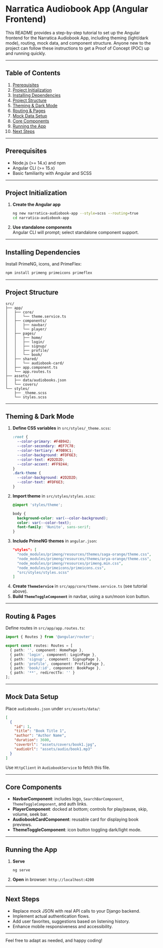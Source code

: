 # Narratica Audiobook App (Angular Frontend)

This README provides a step-by-step tutorial to set up the Angular frontend for the Narratica Audiobook App, including theming (light/dark mode), routing, mock data, and component structure. Anyone new to the project can follow these instructions to get a Proof of Concept (POC) up and running quickly.

---

## Table of Contents

1. [Prerequisites](#prerequisites)  
2. [Project Initialization](#project-initialization)  
3. [Installing Dependencies](#installing-dependencies)  
4. [Project Structure](#project-structure)  
5. [Theming & Dark Mode](#theming--dark-mode)  
6. [Routing & Pages](#routing--pages)  
7. [Mock Data Setup](#mock-data-setup)  
8. [Core Components](#core-components)  
9. [Running the App](#running-the-app)  
10. [Next Steps](#next-steps)  

---

## Prerequisites

- Node.js (>= 14.x) and npm  
- Angular CLI (>= 15.x)  
- Basic familiarity with Angular and SCSS  

---

## Project Initialization

1. **Create the Angular app**  
   ```bash
   ng new narratica-audiobook-app --style=scss --routing=true
   cd narratica-audiobook-app
   ```
2. **Use standalone components**  
   Angular CLI will prompt; select standalone component support.

---

## Installing Dependencies

Install PrimeNG, icons, and PrimeFlex:
```bash
npm install primeng primeicons primeflex
```

---

## Project Structure

```
src/
├── app/
│   ├── core/
│   │   └── theme.service.ts
│   ├── components/
│   │   ├── navbar/
│   │   └── player/
│   ├── pages/
│   │   ├── home/
│   │   ├── login/
│   │   ├── signup/
│   │   ├── profile/
│   │   └── book/
│   ├── shared/
│   │   └── audiobook-card/
│   ├── app.component.ts
│   └── app.routes.ts
├── assets/
│   ├── data/audiobooks.json
│   └── covers/
└── styles/
    ├── _theme.scss
    └── styles.scss
```

---

## Theming & Dark Mode

1. **Define CSS variables** in `src/styles/_theme.scss`:
   ```scss
   :root {
     --color-primary: #F4B942;
     --color-secondary: #EF7C78;
     --color-tertiary: #70B9C1;
     --color-background: #FDF6E3;
     --color-text: #2D2D2D;
     --color-accent: #FF9244;
   }
   .dark-theme {
     --color-background: #2D2D2D;
     --color-text: #FDF6E3;
   }
   ```
2. **Import theme** in `src/styles/styles.scss`:
   ```scss
   @import 'styles/theme';

   body {
     background-color: var(--color-background);
     color: var(--color-text);
     font-family: 'Nunito', sans-serif;
   }
   ```
3. **Include PrimeNG themes** in `angular.json`:
   ```json
   "styles": [
     "node_modules/primeng/resources/themes/saga-orange/theme.css",
     "node_modules/primeng/resources/themes/arya-orange/theme.css",
     "node_modules/primeng/resources/primeng.min.css",
     "node_modules/primeicons/primeicons.css",
     "src/styles/styles.scss"
   ]
   ```
4. **Create `ThemeService`** in `src/app/core/theme.service.ts` (see tutorial above).
5. **Build `ThemeToggleComponent`** in navbar, using a sun/moon icon button.

---

## Routing & Pages

Define routes in `src/app/app.routes.ts`:
```ts
import { Routes } from '@angular/router';

export const routes: Routes = [
  { path: '', component: HomePage },
  { path: 'login', component: LoginPage },
  { path: 'signup', component: SignupPage },
  { path: 'profile', component: ProfilePage },
  { path: 'book/:id', component: BookPage },
  { path: '**', redirectTo: '' }
];
```

---

## Mock Data Setup

Place `audiobooks.json` under `src/assets/data/`:
```json
[
  {
    "id": 1,
    "title": "Book Title 1",
    "author": "Author Name",
    "duration": 3600,
    "coverUrl": "assets/covers/book1.jpg",
    "audioUrl": "assets/audio/book1.mp3"
  }
]
```
Use `HttpClient` in `AudiobookService` to fetch this file.

---

## Core Components

- **NavbarComponent**: includes logo, `SearchBarComponent`, `ThemeToggleComponent`, and auth links.
- **PlayerComponent**: docked at bottom; controls for play/pause, skip, volume, seek bar.
- **AudiobookCardComponent**: reusable card for displaying book previews.
- **ThemeToggleComponent**: icon button toggling dark/light mode.

---

## Running the App

1. **Serve**  
   ```bash
   ng serve
   ```
2. **Open** in browser: `http://localhost:4200`

---

## Next Steps

- Replace mock JSON with real API calls to your Django backend.  
- Implement actual authentication flows.  
- Add user favorites, suggestions based on listening history.  
- Enhance mobile responsiveness and accessibility.

---

Feel free to adapt as needed, and happy coding!  
